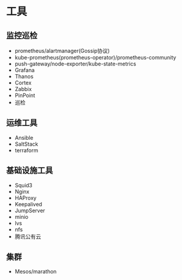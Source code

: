 # 工具

## 监控巡检
- prometheus/alartmanager(Gossip协议)
- kube-prometheus(prometheus-operator)/prometheus-community
- push-gateway/node-exporter/kube-state-metrics
- Grafana
- Thanos
- Cortex
- Zabbix
- PinPoint
- 巡检

## 运维工具
- Ansible
- SaltStack
- terraform

## 基础设施工具
- Squid3
- Nginx
- HAProxy
- Keepalived
- JumpServer
- minio
- lvs
- nfs
- 腾讯公有云

## 集群
- Mesos/marathon

